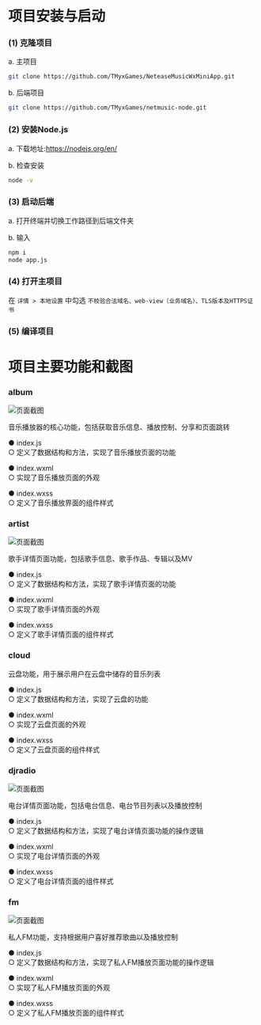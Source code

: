 <!-- by 蒙一鑫 -->
# 项目安装与启动

### (1) 克隆项目

a. 主项目
```bash
git clone https://github.com/TMyxGames/NeteaseMusicWxMiniApp.git
```

b. 后端项目
```bash
git clone https://github.com/TMyxGames/netmusic-node.git
```

### (2) 安装Node.js

a. 下载地址:https://nodejs.org/en/

b. 检查安装
```bash
node -v
```

### (3) 启动后端

a. 打开终端并切换工作路径到后端文件夹

b. 输入
```bash
npm i
node app.js
```
### (4) 打开主项目

在 ```详情 > 本地设置``` 中勾选 ```不校验合法域名、web-view（业务域名）、TLS版本及HTTPS证书```

### (5) 编译项目


# 项目主要功能和截图

<!-- by 蒙一鑫 -->
### album

![页面截图](picture/QQ20250510-034959.jpg)

音乐播放器的核心功能，包括获取音乐信息、播放控制、分享和页面跳转

● index.js  
    ○ 定义了数据结构和方法，实现了音乐播放页面的功能

● index.wxml  
    ○ 实现了音乐播放页面的外观

● index.wxss  
    ○ 定义了音乐播放界面的组件样式

### artist

![页面截图](picture/QQ20250510-041120.jpg)

歌手详情页面功能，包括歌手信息、歌手作品、专辑以及MV

● index.js  
    ○ 定义了数据结构和方法，实现了歌手详情页面的功能

● index.wxml  
    ○ 实现了歌手详情页面的外观

● index.wxss  
    ○ 定义了歌手详情页面的组件样式

### cloud

云盘功能，用于展示用户在云盘中储存的音乐列表

● index.js  
    ○ 定义了数据结构和方法，实现了云盘的功能

● index.wxml  
    ○ 实现了云盘页面的外观

● index.wxss  
    ○ 定义了云盘页面的组件样式

### djradio

![页面截图](picture/QQ20250510-182955.jpg)

电台详情页面功能，包括电台信息、电台节目列表以及播放控制

● index.js  
    ○ 定义了数据结构和方法，实现了电台详情页面功能的操作逻辑

● index.wxml  
    ○ 实现了电台详情页面的外观

● index.wxss  
    ○ 定义了电台详情页面的组件样式

### fm

![页面截图](picture/QQ20250510-183203.jpg)

私人FM功能，支持根据用户喜好推荐歌曲以及播放控制

● index.js  
    ○ 定义了数据结构和方法，实现了私人FM播放页面功能的操作逻辑

● index.wxml  
    ○ 实现了私人FM播放页面的外观

● index.wxss  
    ○ 定义了私人FM播放页面的组件样式
